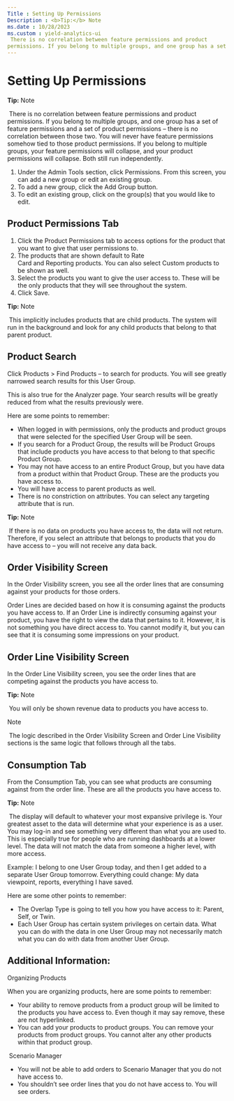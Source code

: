 ```yaml
---
Title : Setting Up Permissions
Description : <b>Tip:</b> Note
ms.date : 10/28/2023
ms.custom : yield-analytics-ui
 There is no correlation between feature permissions and product
permissions. If you belong to multiple groups, and one group has a set
---
```



# Setting Up Permissions





<b>Tip:</b> Note

 There is no correlation between feature permissions and product
permissions. If you belong to multiple groups, and one group has a set
of feature permissions and a set of product permissions – there is no
correlation between those two. You will never have feature permissions
somehow tied to those product permissions. If you belong to multiple
groups, your feature permissions will collapse, and your product
permissions will collapse. Both still run independently.



1.  Under the Admin Tools section, click Permissions. From this screen,
    you can add a new group or edit an existing group.
2.  To add a new group, click the Add Group button.
3.  To edit an existing group, click on the group(s) that you would like
    to edit.



## Product Permissions Tab

1.  Click the Product Permissions tab to access options for the product
    that you want to give that user permissions to.
2.  The products that are shown default to Rate
    Card and Reporting products. You can also select Custom products to
    be shown as well.
3.  Select the products you want to give the user access to. These will
    be the only products that they will see throughout the system.
4.  Click Save.



<b>Tip:</b> Note

 This implicitly includes products that are child products. The system
will run in the background and look for any child products that belong
to that parent product.







## Product Search

Click Products \> Find Products – to search for products. You will see
greatly narrowed search results for this User Group.

This is also true for the Analyzer page. Your search results will be
greatly reduced from what the results previously were.

Here are some points to remember:

- When logged in with permissions, only the products and product groups
  that were selected for the specified User Group will be seen.
- If you search for a Product Group, the results will be Product Groups
  that include products you have access to that belong to that specific
  Product Group.
- You may not have access to an entire Product Group, but you have data
  from a product within that Product Group. These are the products you
  have access to.
- You will have access to parent products as well.
- There is no constriction on attributes. You can select any targeting
  attribute that is run.



<b>Tip:</b> Note

 If there is no data on products you have access to, the data will not
return. Therefore, if you select an attribute that belongs to products
that you do have access to – you will not receive any data back.







## Order Visibility Screen

In the Order Visibility screen, you see all the order lines that are
consuming against your products for those orders.

Order Lines are decided based on how it is consuming against the
products you have access to. If an Order Line is indirectly consuming
against your product, you have the right to view the data that pertains
to it. However, it is not something you have direct access to. You
cannot modify it, but you can see that it is consuming some impressions
on your product.





## Order Line Visibility Screen

In the Order Line Visibility screen, you see the order lines that are
competing against the products you have access to.



<b>Tip:</b> Note

 You will only be shown revenue data to products you have access to.

Note

 The logic described in the Order Visibility Screen and Order Line
Visibility sections is the same logic that follows through all the tabs.







##  Consumption Tab

From the Consumption Tab, you can see what products are consuming
against from the order line. These are all the products you have access
to.



<b>Tip:</b> Note

 The display will default to whatever your most expansive privilege is.
Your greatest asset to the data will determine what your experience is
as a user. You may log-in and see something very different than what you
are used to. This is especially true for people who are running
dashboards at a lower level. The data will not match the data from
someone a higher level, with more access.



Example: I belong to one User Group today, and then I get added to a
separate User Group tomorrow. Everything could change: My data
viewpoint, reports, everything I have saved.

Here are some other points to remember:

- The Overlap Type is going to tell you how you have access to it:
  Parent, Self, or Twin.
- Each User Group has certain system privileges on certain data. What
  you can do with the data in one User Group may not necessarily match
  what you can do with data from another User Group.





## Additional Information:

Organizing Products

When you are organizing products, here are some points to remember:

- Your ability to remove products from a product group will be limited
  to the products you have access to. Even though it may say remove,
  these are not hyperlinked.
- You can add your products to product groups. You can remove your
  products from product groups. You cannot alter any other products
  within that product group.

 Scenario Manager

- You will not be able to add orders to Scenario Manager that you do not
  have access to.
- You shouldn’t see order lines that you do not have access to. You will
  see orders.






